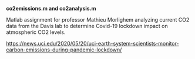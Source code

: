 <b>co2emissions.m and co2analysis.m</b>

Matlab assignment for professor Mathieu Morlighem analyzing current CO2 data from the Davis lab to determine Covid-19 lockdown impact on atmospheric CO2 levels.

https://news.uci.edu/2020/05/20/uci-earth-system-scientists-monitor-carbon-emissions-during-pandemic-lockdown/
